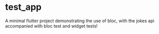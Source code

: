 # test_app

A minimal flutter project demonstrating the use of bloc, with the jokes api accompanied with bloc test and widget tests!
